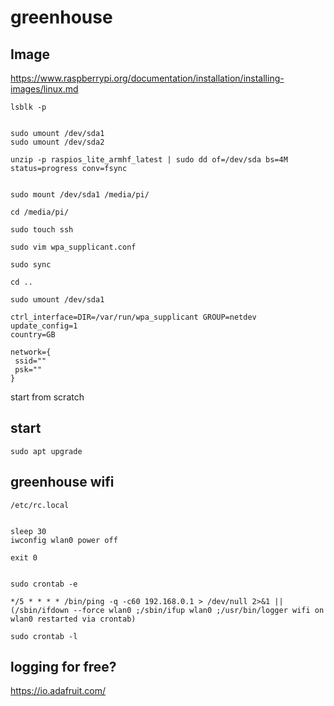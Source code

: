# greenhouse

## Image

https://www.raspberrypi.org/documentation/installation/installing-images/linux.md

```
lsblk -p


sudo umount /dev/sda1
sudo umount /dev/sda2

unzip -p raspios_lite_armhf_latest | sudo dd of=/dev/sda bs=4M status=progress conv=fsync


sudo mount /dev/sda1 /media/pi/

cd /media/pi/

sudo touch ssh

sudo vim wpa_supplicant.conf

sudo sync

cd ..

sudo umount /dev/sda1

```



```
ctrl_interface=DIR=/var/run/wpa_supplicant GROUP=netdev
update_config=1
country=GB

network={
 ssid=""
 psk=""
}

```


start from scratch

## start

`sudo apt upgrade`

## greenhouse wifi

`/etc/rc.local`

```

sleep 30
iwconfig wlan0 power off

exit 0

```



```

sudo crontab -e

*/5 * * * * /bin/ping -q -c60 192.168.0.1 > /dev/null 2>&1 || (/sbin/ifdown --force wlan0 ;/sbin/ifup wlan0 ;/usr/bin/logger wifi on wlan0 restarted via crontab)

sudo crontab -l

```


## logging for free?

https://io.adafruit.com/
